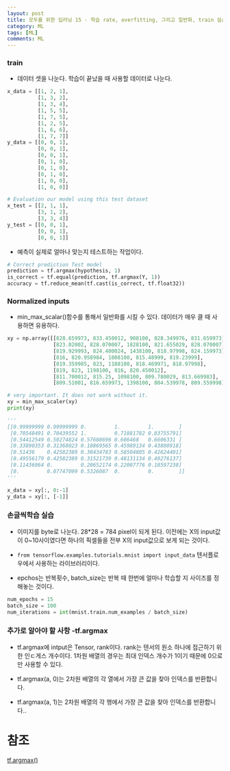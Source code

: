 ```yaml
---
layout: post
title: 모두를 위한 딥러닝 15 - 학습 rate, overfitting, 그리고 일반화, train 실습
category: ML
tags: [ML]
comments: ML
---
```


### train

- 데이터 셋을 나눈다. 학습이 끝났을 때 사용할 데이터로 나눈다.

```python
x_data = [[1, 2, 1],
          [1, 3, 2],
          [1, 3, 4],
          [1, 5, 5],
          [1, 7, 5],
          [1, 2, 5],
          [1, 6, 6],
          [1, 7, 7]]
y_data = [[0, 0, 1],
          [0, 0, 1],
          [0, 0, 1],
          [0, 1, 0],
          [0, 1, 0],
          [0, 1, 0],
          [1, 0, 0],
          [1, 0, 0]]

# Evaluation our model using this test dataset
x_test = [[2, 1, 1],
          [3, 1, 2],
          [3, 3, 4]]
y_test = [[0, 0, 1],
          [0, 0, 1],
          [0, 0, 1]]

```

- 예측이 실제로 얼마나 맞는지 테스트하는 작업이다.

```python
# Correct prediction Test model
prediction = tf.argmax(hypothesis, 1)
is_correct = tf.equal(prediction, tf.argmax(Y, 1))
accuracy = tf.reduce_mean(tf.cast(is_correct, tf.float32))
```


### Normalized inputs

- min_max_scalar()함수를 통해서 일반화를 시킬 수 있다. 데이터가 매우 클 때 사용하면 유용하다.

```python
xy = np.array([[828.659973, 833.450012, 908100, 828.349976, 831.659973],
               [823.02002, 828.070007, 1828100, 821.655029, 828.070007],
               [819.929993, 824.400024, 1438100, 818.97998, 824.159973],
               [816, 820.958984, 1008100, 815.48999, 819.23999],
               [819.359985, 823, 1188100, 818.469971, 818.97998],
               [819, 823, 1198100, 816, 820.450012],
               [811.700012, 815.25, 1098100, 809.780029, 813.669983],
               [809.51001, 816.659973, 1398100, 804.539978, 809.559998]])

# very important. It does not work without it.
xy = min_max_scaler(xy)
print(xy)

'''
[[0.99999999 0.99999999 0.         1.         1.        ]
 [0.70548491 0.70439552 1.         0.71881782 0.83755791]
 [0.54412549 0.50274824 0.57608696 0.606468   0.6606331 ]
 [0.33890353 0.31368023 0.10869565 0.45989134 0.43800918]
 [0.51436    0.42582389 0.30434783 0.58504805 0.42624401]
 [0.49556179 0.42582389 0.31521739 0.48131134 0.49276137]
 [0.11436064 0.         0.20652174 0.22007776 0.18597238]
 [0.         0.07747099 0.5326087  0.         0.        ]]
'''

x_data = xy[:, 0:-1]
y_data = xy[:, [-1]]
```


### 손글씩학습 실습

-  이미지를 byte로 나눈다. 28*28 = 784 pixel이 되게 된다. 이전에는 X의 input값이 0~10사이였다면 하나의 픽셀들을 전부 X의 input값으로 보게 되는 것이다.

- `from tensorflow.examples.tutorials.mnist import input_data` 텐서플로우에서 사용하는 라이브러리이다.

- epchos는 반복횟수, batch_size는 반복 때 한번에 얼마나 학습할 지 사이즈를 정해놓는 것이다.

```python
num_epochs = 15
batch_size = 100
num_iterations = int(mnist.train.num_examples / batch_size)
```

### 추가로 알아야 할 사항 -tf.argmax
- tf.argmax에 intput은 Tensor, rank이다. rank는 텐서의 원소 하나에 접근하기 위한 인ㄷ게스 개수이다. 1차원 배열의 경우는 최대 인덱스 개수가 1이기 때문에 0으로만 사용할 수 있다.

- tf.argmax(a, 0)는 2차원 배열의 각 열에서 가장 큰 값을 찾아 인덱스를 반환합니다.

- tf.argmax(a, 1)는 2차원 배열의 각 행에서 가장 큰 값을 찾아  인덱스를 반환합니다.. 

# 참조

[tf.argmax()](https://www.tensorflow.org/api_docs/python/tf/math/argmax)